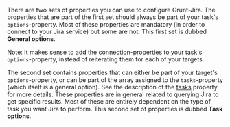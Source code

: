 There are two sets of properties you can use to configure Grunt-Jira. The properties that are part of the first set should always be part of your task's `options`-property. Most of these properties are mandatory (in order to connect to your Jira service) but some are not. This first set is dubbed **General options**.

Note: It makes sense to add the connection-properties to your task's `options`-property, instead of reiterating them for each of your targets.

The second set contains properties that can either be part of your target's `options`-property, or can be part of the array assigned to the `tasks`-property (which itself is a general option). See the description of the [tasks](#tasks) property for more details. These properties are in general related to querying Jira to get specific results. Most of these are entirely dependent on the type of task you want Jira to perform. This second set of properties is dubbed **Task options**.